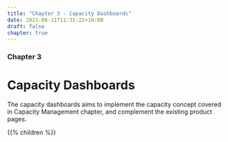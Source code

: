 ```yaml
---
title: "Chapter 3 - Capacity Dashboards"
date: 2021-06-11T11:31:22+10:00
draft: false
chapter: true
---
```


### Chapter 3
# Capacity Dashboards

The capacity dashboards aims to implement the capacity concept covered in Capacity Management chapter, and complement the existing product pages.

{{% children %}}